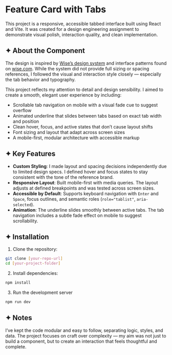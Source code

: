 # Feature Card with Tabs

This project is a responsive, accessible tabbed interface built using React and Vite. It was created for a design engineering assignment to demonstrate visual polish, interaction quality, and clean implementation.

## ✦ About the Component

The design is inspired by [Wise’s design system](https://wise.design) and interface patterns found on [wise.com](https://wise.com). While the system did not provide full sizing or spacing references, I followed the visual and interaction style closely — especially the tab behavior and typography.

This project reflects my attention to detail and design sensibility. I aimed to create a smooth, elegant user experience by including:
- Scrollable tab navigation on mobile with a visual fade cue to suggest overflow
- Animated underline that slides between tabs based on exact tab width and position
- Clean hover, focus, and active states that don’t cause layout shifts
- Font sizing and layout that adapt across screen sizes
- A mobile-first, modular architecture with accessible markup

## ✦ Key Features

- **Custom Styling**: I made layout and spacing decisions independently due to limited design specs. I defined hover and focus states to stay consistent with the tone of the reference brand.
- **Responsive Layout**: Built mobile-first with media queries. The layout adjusts at defined breakpoints and was tested across screen sizes.
- **Accessible by Default**: Supports keyboard navigation with `Enter` and `Space`, focus outlines, and semantic roles (`role="tablist"`, `aria-selected`).
- **Animation**: The underline slides smoothly between active tabs. The tab navigation includes a subtle fade effect on mobile to suggest scrollability.

## ✦ Installation

1. Clone the repository:
  ```bash
  git clone [your-repo-url]
  cd [your-project-folder]
  ```

2. Install dependencies:
  ```bash
  npm install
  ```

3. Run the development server
  ```bash
  npm run dev
  ```

## ✦ Notes

I’ve kept the code modular and easy to follow, separating logic, styles, and data. The project focuses on craft over complexity — my aim was not just to build a component, but to create an interaction that feels thoughtful and complete.